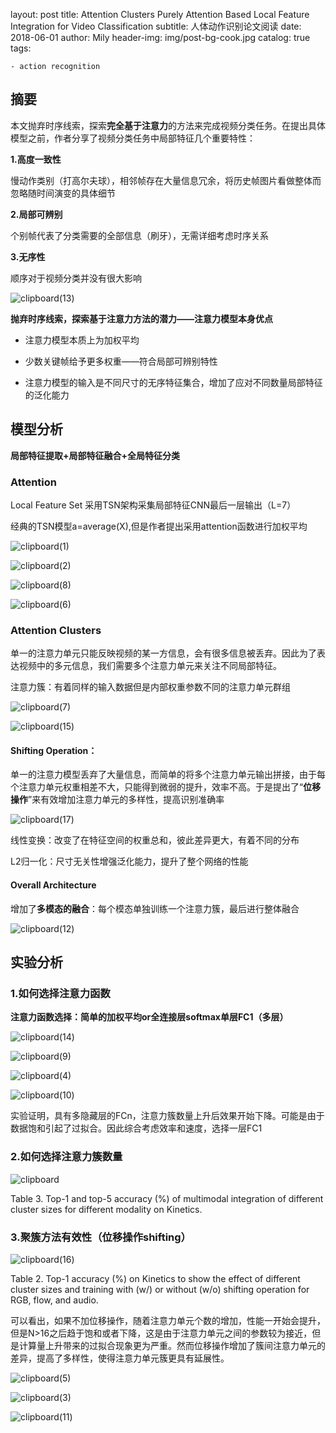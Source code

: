layout:     post
title:      Attention Clusters Purely Attention Based Local Feature Integration for Video Classification
subtitle:   人体动作识别论文阅读
date:       2018-06-01
author:     Mily
header-img: img/post-bg-cook.jpg
catalog: true
tags:

    - action recognition

## **摘要**

本文抛弃时序线索，探索**完全基于注意力**的方法来完成视频分类任务。在提出具体模型之前，作者分享了视频分类任务中局部特征几个重要特性：

**1.高度一致性**

慢动作类别（打高尔夫球），相邻帧存在大量信息冗余，将历史帧图片看做整体而忽略随时间演变的具体细节

**2.局部可辨别**

个别帧代表了分类需要的全部信息（刷牙），无需详细考虑时序关系

**3.无序性**

顺序对于视频分类并没有很大影响

![clipboard(13)](/../img/2018-06-01-Attention-Clusters-Purely-Attention-Based-Local-Feature-Integration-for-Video-Classification/clipboard(13).png)

**抛弃时序线索，探索基于注意力方法的潜力——注意力模型本身优点**

- 注意力模型本质上为加权平均

- 少数关键帧给予更多权重——符合局部可辨别特性

- 注意力模型的输入是不同尺寸的无序特征集合，增加了应对不同数量局部特征的泛化能力

## **模型分析**

**局部特征提取+局部特征融合+全局特征分类**

### **Attention**

Local Feature Set 采用TSN架构采集局部特征CNN最后一层输出（L=7）

经典的TSN模型a=average(X),但是作者提出采用attention函数进行加权平均

![clipboard(1)](/../img/2018-06-01-Attention-Clusters-Purely-Attention-Based-Local-Feature-Integration-for-Video-Classification/clipboard(1).png)

![clipboard(2)](/../img/2018-06-01-Attention-Clusters-Purely-Attention-Based-Local-Feature-Integration-for-Video-Classification/clipboard(2).png)

![clipboard(8)](/../img/2018-06-01-Attention-Clusters-Purely-Attention-Based-Local-Feature-Integration-for-Video-Classification/clipboard(8).png)

![clipboard(6)](/../img/2018-06-01-Attention-Clusters-Purely-Attention-Based-Local-Feature-Integration-for-Video-Classification/clipboard(6).png)

### **Attention Clusters**

单一的注意力单元只能反映视频的某一方信息，会有很多信息被丢弃。因此为了表达视频中的多元信息，我们需要多个注意力单元来关注不同局部特征。

注意力簇：有着同样的输入数据但是内部权重参数不同的注意力单元群组

![clipboard(7)](/../img/2018-06-01-Attention-Clusters-Purely-Attention-Based-Local-Feature-Integration-for-Video-Classification/clipboard(7).png)

![clipboard(15)](/../img/2018-06-01-Attention-Clusters-Purely-Attention-Based-Local-Feature-Integration-for-Video-Classification/clipboard(15).png)

#### **Shifting Operation：**

单一的注意力模型丢弃了大量信息，而简单的将多个注意力单元输出拼接，由于每个注意力单元权重相差不大，只能得到微弱的提升，效率不高。于是提出了“**位移操作**”来有效增加注意力单元的多样性，提高识别准确率

![clipboard(17)](/../img/2018-06-01-Attention-Clusters-Purely-Attention-Based-Local-Feature-Integration-for-Video-Classification/clipboard(17).png)

线性变换：改变了在特征空间的权重总和，彼此差异更大，有着不同的分布

L2归一化：尺寸无关性增强泛化能力，提升了整个网络的性能

#### **Overall Architecture**

增加了**多模态的融合**：每个模态单独训练一个注意力簇，最后进行整体融合

![clipboard(12)](/../img/2018-06-01-Attention-Clusters-Purely-Attention-Based-Local-Feature-Integration-for-Video-Classification/clipboard(12).png)

## **实验分析**

### **1.如何选择注意力函数**

**注意力函数选择：简单的加权平均or全连接层softmax单层FC1（多层）**

![clipboard(14)](/../img/2018-06-01-Attention-Clusters-Purely-Attention-Based-Local-Feature-Integration-for-Video-Classification/clipboard(14).png)

![clipboard(9)](/../img/2018-06-01-Attention-Clusters-Purely-Attention-Based-Local-Feature-Integration-for-Video-Classification/clipboard(9).png)

![clipboard(4)](/../img/2018-06-01-Attention-Clusters-Purely-Attention-Based-Local-Feature-Integration-for-Video-Classification/clipboard(4).png)

![clipboard(10)](/../img/2018-06-01-Attention-Clusters-Purely-Attention-Based-Local-Feature-Integration-for-Video-Classification/clipboard(10).png)

实验证明，具有多隐藏层的FCn，注意力簇数量上升后效果开始下降。可能是由于数据饱和引起了过拟合。因此综合考虑效率和速度，选择一层FC1

### **2.如何选择注意力簇数量**

![clipboard](/../img/2018-06-01-Attention-Clusters-Purely-Attention-Based-Local-Feature-Integration-for-Video-Classification/clipboard.png)

Table 3. Top-1 and top-5 accuracy (%) of multimodal integration of different cluster sizes for different modality on Kinetics.

### **3.聚簇方法有效性（位移操作shifting）**

![clipboard(16)](/../img/2018-06-01-Attention-Clusters-Purely-Attention-Based-Local-Feature-Integration-for-Video-Classification/clipboard(16).png)

Table 2. Top-1 accuracy (%) on Kinetics to show the effect of different cluster sizes and training with (w/) or without (w/o) shifting operation for RGB, flow, and audio.

可以看出，如果不加位移操作，随着注意力单元个数的增加，性能一开始会提升，但是N>16之后趋于饱和或者下降，这是由于注意力单元之间的参数较为接近，但是计算量上升带来的过拟合现象更为严重。然而位移操作增加了簇间注意力单元的差异，提高了多样性，使得注意力单元簇更具有延展性。

![clipboard(5)](/../img/2018-06-01-Attention-Clusters-Purely-Attention-Based-Local-Feature-Integration-for-Video-Classification/clipboard(5).png)

![clipboard(3)](/../img/2018-06-01-Attention-Clusters-Purely-Attention-Based-Local-Feature-Integration-for-Video-Classification/clipboard(3).png)

![clipboard(11)](/../img/2018-06-01-Attention-Clusters-Purely-Attention-Based-Local-Feature-Integration-for-Video-Classification/clipboard(11).png)